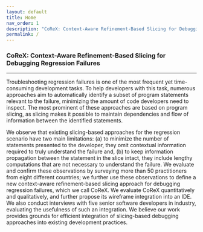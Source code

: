 ```yaml
---
layout: default
title: Home
nav_order: 1
description: "CoReX: Context-Aware Refinement-Based Slicing for Debugging Regression Failures"
permalink: /
---
```


### CoReX: Context-Aware Refinement-Based Slicing for Debugging Regression Failures

---

Troubleshooting regression failures is one of the most frequent yet time-consuming development tasks. To help developers with this task, numerous approaches aim to automatically identify a subset of program statements relevant to the failure, minimizing the amount of code developers need to inspect. The most prominent of these approaches are based on program slicing, as slicing makes it possible to maintain dependencies and flow of information between the identified statements. 

We observe that existing slicing-based approaches for the regression scenario have two main limitations: (a) to minimize the number of statements presented to the developer, they omit contextual information required to truly understand the failure and, (b) to keep information propagation between the statement in the slice intact, they include lengthy computations that are not necessary to understand the failure. We evaluate and confirm these observations by surveying more than 50 practitioners from eight different countries; we further use these observations to define a new context-aware refinement-based slicing approach for debugging regression failures, which we call CoReX. We evaluate CoReX quantitatively and qualitatively, and further propose its wireframe integration into an IDE. We also conduct interviews with five senior software developers in industry, evaluating the usefulness of such an integration. We believe our work provides grounds for efficient integration of slicing-based debugging approaches into existing development practices.